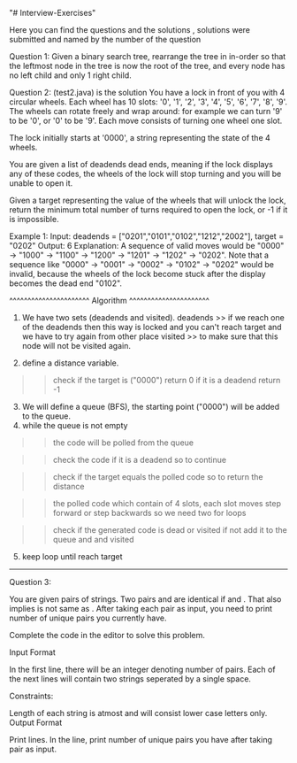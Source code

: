 "# Interview-Exercises" 

Here you can find the questions and the solutions , solutions were submitted and named by the number of the question 

Question 1:
Given a binary search tree, rearrange the tree in in-order so that the leftmost node in the tree is now the root of the tree, and every node has no left child and only 1 right child.

Question 2:
(test2.java) is the solution
You have a lock in front of you with 4 circular wheels. Each wheel has 10 slots: '0', '1', '2', '3', '4', '5', '6', '7', '8', '9'. The wheels can rotate freely and wrap around: for example we can turn '9' to be '0', or '0' to be '9'. Each move consists of turning one wheel one slot.

The lock initially starts at '0000', a string representing the state of the 4 wheels.

You are given a list of deadends dead ends, meaning if the lock displays any of these codes, the wheels of the lock will stop turning and you will be unable to open it.

Given a target representing the value of the wheels that will unlock the lock, return the minimum total number of turns required to open the lock, or -1 if it is impossible.

Example 1:
Input: deadends = ["0201","0101","0102","1212","2002"], target = "0202"
Output: 6
Explanation:
A sequence of valid moves would be "0000" -> "1000" -> "1100" -> "1200" -> "1201" -> "1202" -> "0202".
Note that a sequence like "0000" -> "0001" -> "0002" -> "0102" -> "0202" would be invalid,
because the wheels of the lock become stuck after the display becomes the dead end "0102".

^^^^^^^^^^^^^^^^^^^^^^     Algorithm    ^^^^^^^^^^^^^^^^^^^^^^

1) We have two sets (deadends and visited).
deadends >> if we reach one of the deadends then this way is locked and you can't reach target and we have to try again from other place
visited >> to make sure that this node will not be visited again.

2) define a distance variable.
  >> check if the target is ("0000") return 0
  >>if it is a deadend return -1 
3) We will define a queue (BFS), the starting point ("0000") will be added to the queue.
4) while the queue is not empty 

  >> the code will be polled from the queue
  
  >>check the code if it is a deadend so to continue
  
  >> check if the target equals the polled code so to return the distance
  
  >> the polled code which contain of 4 slots, each slot moves step forward or step backwards so we need two for loops
  
  >> check if the generated code is dead or visited if not add it to the queue and and visited 
  
 5) keep loop until reach target
  
  ------------------------------------------------------------------------
  
  Question 3:
  
  
  You are given  pairs of strings. Two pairs  and  are identical if  and . That also implies  is not same as . After taking each pair as input, you need to print number of unique pairs you currently have.

Complete the code in the editor to solve this problem.

Input Format

In the first line, there will be an integer  denoting number of pairs. Each of the next  lines will contain two strings seperated by a single space.

Constraints:

Length of each string is atmost  and will consist lower case letters only.
Output Format

Print  lines. In the  line, print number of unique pairs you have after taking  pair as input.

 
